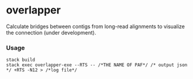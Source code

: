 # overlapper

Calculate bridges between contigs from long-read alignments to visualize the connection (under development).

### Usage

```
stack build
stack exec overlapper-exe --RTS -- /*THE NAME OF PAF*/ /* output json */ +RTS -N12 > /*log file*/
```
